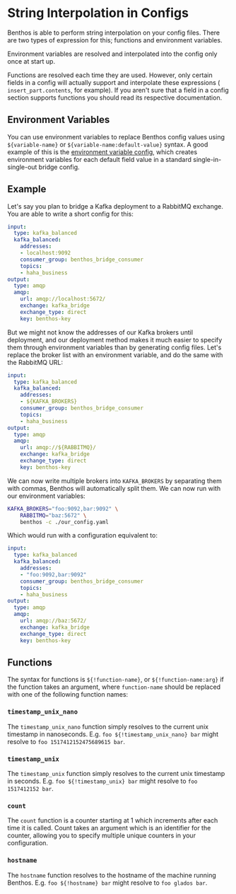 String Interpolation in Configs
===============================

Benthos is able to perform string interpolation on your config files. There are
two types of expression for this; functions and environment variables.

Environment variables are resolved and interpolated into the config only once at
start up.

Functions are resolved each time they are used. However, only certain fields in
a config will actually support and interpolate these expressions (
`insert_part.contents`, for example). If you aren't sure that a field in a
config section supports functions you should read its respective documentation.

## Environment Variables

You can use environment variables to replace Benthos config values using
`${variable-name}` or `${variable-name:default-value}` syntax. A good example of
this is the [environment variable config](../../config/env/default.yaml), which
creates environment variables for each default field value in a standard
single-in-single-out bridge config.

## Example

Let's say you plan to bridge a Kafka deployment to a RabbitMQ exchange. You are
able to write a short config for this:

``` yaml
input:
  type: kafka_balanced
  kafka_balanced:
    addresses:
    - localhost:9092
    consumer_group: benthos_bridge_consumer
    topics:
    - haha_business
output:
  type: amqp
  amqp:
    url: amqp://localhost:5672/
    exchange: kafka_bridge
    exchange_type: direct
    key: benthos-key
```

But we might not know the addresses of our Kafka brokers until deployment, and
our deployment method makes it much easier to specify them through environment
variables than by generating config files. Let's replace the broker list with
an environment variable, and do the same with the RabbitMQ URL:

``` yaml
input:
  type: kafka_balanced
  kafka_balanced:
    addresses:
    - ${KAFKA_BROKERS}
    consumer_group: benthos_bridge_consumer
    topics:
    - haha_business
output:
  type: amqp
  amqp:
    url: amqp://${RABBITMQ}/
    exchange: kafka_bridge
    exchange_type: direct
    key: benthos-key
```

We can now write multiple brokers into `KAFKA_BROKERS` by separating them with
commas, Benthos will automatically split them. We can now run with our
environment variables:

``` sh
KAFKA_BROKERS="foo:9092,bar:9092" \
	RABBITMQ="baz:5672" \
	benthos -c ./our_config.yaml
```

Which would run with a configuration equivalent to:

``` yaml
input:
  type: kafka_balanced
  kafka_balanced:
    addresses:
    - "foo:9092,bar:9092"
    consumer_group: benthos_bridge_consumer
    topics:
    - haha_business
output:
  type: amqp
  amqp:
    url: amqp://baz:5672/
    exchange: kafka_bridge
    exchange_type: direct
    key: benthos-key
```

## Functions

The syntax for functions is `${!function-name}`, or `${!function-name:arg}` if
the function takes an argument, where `function-name` should be replaced with
one of the following function names:

### `timestamp_unix_nano`

The `timestamp_unix_nano` function simply resolves to the current unix timestamp
in nanoseconds. E.g. `foo ${!timestamp_unix_nano} bar` might resolve to
`foo 1517412152475689615 bar`.

### `timestamp_unix`

The `timestamp_unix` function simply resolves to the current unix timestamp in
seconds. E.g. `foo ${!timestamp_unix} bar` might resolve to
`foo 1517412152 bar`.

### `count`

The `count` function is a counter starting at 1 which increments after each time
it is called. Count takes an argument which is an identifier for the counter,
allowing you to specify multiple unique counters in your configuration.

### `hostname`

The `hostname` function resolves to the hostname of the machine running Benthos.
E.g. `foo ${!hostname} bar` might resolve to `foo glados bar`.
